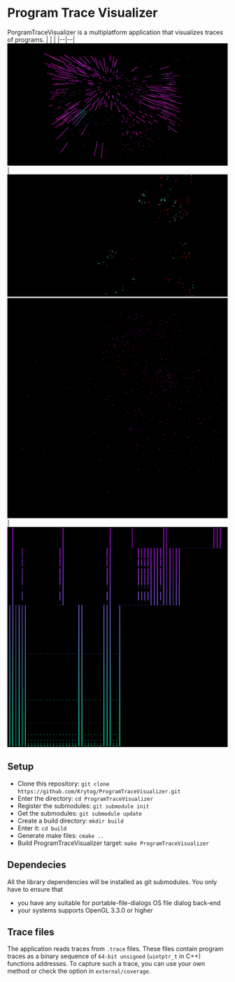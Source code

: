 # Program Trace Visualizer
PorgramTraceVisualizer is a multiplatform application that visualizes traces of programs.
| | |
|--|--|
![1](docs/trajectory1.gif) | ![2](docs/ip3.gif)
![3](docs/w2v2.PNG) | ![4](docs/trajectory3d_1.PNG)

## Setup
  * Clone this repository: ```git clone https://github.com/Krytog/ProgramTraceVisualizer.git```
  * Enter the directory: ```cd ProgramTraceVisualizer```
  * Register the submodules: ```git submodule init```
  * Get the submodules: ```git submodule update```
  * Create a build directory: ```mkdir build```
  * Enter it: ```cd build```
  * Generate make files: ```cmake ..```
  * Build ProgramTraceVisualizer target: ```make ProgramTraceVisualizer```

## Dependecies
All the library dependencies will be installed as git submodules. You only have to ensure that
 * you have any suitable for portable-file-dialogs OS file dialog back-end
 * your systems supports OpenGL 3.3.0 or higher

## Trace files
The application reads traces from ```.trace``` files. These files contain program traces as a binary sequence of ```64-bit unsigned``` (```uintptr_t``` in C++) functions addresses. To capture such a trace, you can use your own method or check the option in ```external/coverage```.